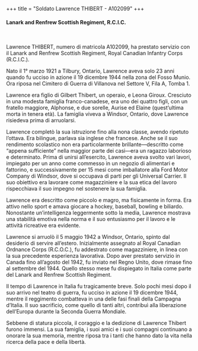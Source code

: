 +++
title = "Soldato Lawrence THIBERT - A102099"
+++

#### Lanark and Renfrew Scottish Regiment, R.C.I.C.
<br>


Lawrence THIBERT, numero di matricola A102099, ha prestato servizio con il Lanark and Renfrew Scottish Regiment, Royal Canadian Infantry Corps (R.C.I.C.).

Nato il 1° marzo 1921 a Tilbury, Ontario, Lawrence aveva solo 23 anni quando fu ucciso in azione il 19 dicembre 1944 nella zona del Fosso Munio.
Ora riposa nel Cimitero di Guerra di Villanova nel Settore V, Fila A, Tomba 1.

Lawrence era figlio di Gilbert Thibert, un operaio, e Leona Giroux. Cresciuto in una modesta famiglia franco-canadese, era uno dei quattro figli, con un fratello maggiore, Alphonse, e due sorelle, Aurise ed Elaine (quest’ultima morta in tenera età). La famiglia viveva a Windsor, Ontario, dove Lawrence risiedeva prima di arruolarsi.

Lawrence completò la sua istruzione fino alla nona classe, avendo ripetuto l’ottava. Era bilingue, parlava sia inglese che francese. Anche se il suo rendimento scolastico non era particolarmente brillante—descritto come “appena sufficiente” nella maggior parte dei casi—era un ragazzo laborioso e determinato. Prima di unirsi all’esercito, Lawrence aveva svolto vari lavori, impiegato per un anno come commesso in un negozio di alimentari e fattorino, e successivamente per 15 mesi come imballatore alla Ford Motor Company di Windsor, dove si occupava di parti per gli Universal Carrier. Il suo obiettivo era lavorare come magazziniere e la sua etica del lavoro rispecchiava il suo impegno nel sostenere la sua famiglia.

Lawrence era descritto come piccolo e magro, ma fisicamente in forma. Era attivo nello sport e amava giocare a hockey, baseball, bowling e biliardo. Nonostante un’intelligenza leggermente sotto la media, Lawrence mostrava una stabilità emotiva nella norma e il suo entusiasmo per il lavoro e le attività ricreative era evidente.

Lawrence si arruolò il 5 maggio 1942 a Windsor, Ontario, spinto dal desiderio di servire all’estero. Inizialmente assegnato al Royal Canadian Ordnance Corps (R.C.O.C.), fu addestrato come magazziniere, in linea con la sua precedente esperienza lavorativa. Dopo aver prestato servizio in Canada fino all’agosto del 1942, fu inviato nel Regno Unito, dove rimase fino al settembre del 1944. Quello stesso mese fu dispiegato in Italia come parte del Lanark and Renfrew Scottish Regiment.

Il tempo di Lawrence in Italia fu tragicamente breve. Solo pochi mesi dopo il suo arrivo nel teatro di guerra, fu ucciso in azione il 19 dicembre 1944, mentre il reggimento combatteva in una delle fasi finali della Campagna d’Italia. Il suo sacrificio, come quello di tanti altri, contribuì alla liberazione dell’Europa durante la Seconda Guerra Mondiale.

Sebbene di statura piccola, il coraggio e la dedizione di Lawrence Thibert furono immensi. La sua famiglia, i suoi amici e i suoi compagni continuano a onorare la sua memoria, mentre riposa tra i tanti che hanno dato la vita nella ricerca della pace e della libertà.
